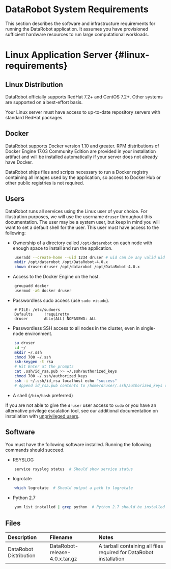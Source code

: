 # DataRobot System Requirements

This section describes the software and infrastructure requirements for running the DataRobot application.
It assumes you have provisioned sufficient hardware resources to run large computational workloads.

# Linux Application Server {#linux-requirements}

## Linux Distribution
DataRobot officially supports RedHat 7.2+ and CentOS 7.2+.
Other systems are supported on a best-effort basis.

Your Linux server must have access to up-to-date repository servers with standard RedHat packages.

## Docker
DataRobot supports Docker version 1.10 and greater.
RPM distributions of Docker Engine 17.03 Community Edition are provided in your installation artifact and will be installed automatically if your server does not already have Docker.

DataRobot ships files and scripts necessary to run a Docker registry containing all images used by the application, so access to Docker Hub or other public registries is not required.

## Users
DataRobot runs all services using the Linux user of your choice.
For illustration purposes, we will use the username `druser` throughout this documentation.
The user may be a system user, but keep in mind you will want to set a default shell for the user.
This user must have access to the following:

* Ownership of a directory called `/opt/datarobot` on each node with enough space to install and run the application.
```bash
    useradd --create-home --uid 1234 druser # uid can be any valid uid
    mkdir /opt/datarobot /opt/DataRobot-4.0.x
    chown druser:druser /opt/datarobot /opt/DataRobot-4.0.x
```
* Access to the Docker Engine on the host.
```bash
    groupadd docker
    usermod -aG docker druser
```
* Passwordless sudo access (use `sudo visudo`).
```
    # FILE: /etc/sudoers
    Defaults     !requiretty
    druser       ALL=(ALL) NOPASSWD: ALL
```
* Passwordless SSH access to all nodes in the cluster, even in single-node environment.
```bash
    su druser
    cd ~/
    mkdir ~/.ssh
    chmod 700 ~/.ssh
    ssh-keygen -t rsa
    # Hit Enter at the prompts
    cat .ssh/id_rsa.pub >> ~/.ssh/authorized_keys
    chmod 700 ~/.ssh/authorized_keys
    ssh -i ~/.ssh/id_rsa localhost echo "success"
    # Append id_rsa.pub contents to /home/druser/.ssh/authorized_keys on other nodes and verify ssh connectivity from the install node.
```
* A shell (`/bin/bash` preferred)

If you are not able to give the `druser` user access to `sudo` or you have an
alternative privilege escalation tool, see our additional documentation on
installation with
[unprivileged users](../special-topics/admin-user.md#unprivileged-user-installation).

## Software
You must have the following software installed.
Running the following commands should succeed.

* RSYSLOG
```bash
    service rsyslog status  # Should show service status
```
* logrotate
```bash
    which logrotate  # Should output a path to logrotate
```
* Python 2.7
```bash
    yum list installed | grep python  # Python 2.7 should be installed
```

## Files

| Description | Filename | Notes |
|:------------|:---------|:------|
| DataRobot Distribution | DataRobot-release-4.0.x.tar.gz | A tarball containing all files required for DataRobot installation |
